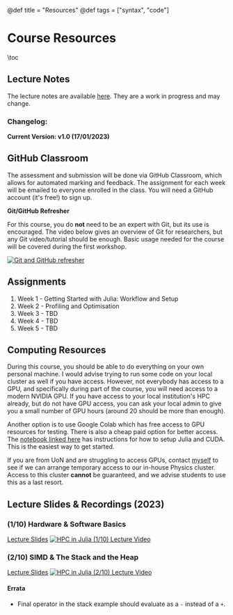 @def title = "Resources"
@def tags = ["syntax", "code"]

# Course Resources
\toc

## Lecture Notes

The lecture notes are available [here](/assets/book_v1.0.pdf). They are a work in progress and may change.

### Changelog:
**Current Version: v1.0 (17/01/2023)**


## GitHub Classroom

The assessment and submission will be done via GitHub Classroom, which allows for automated marking and feedback. The assignment for each week will be emailed to everyone enrolled in the class. You will need a GitHub account (it's free!) to sign up.

**Git/GitHub Refresher**

For this course, you do **not** need to be an expert with Git, but its use is encouraged. The video below gives an overview of Git for researchers, but any Git video/tutorial should be enough. Basic usage needed for the course will be covered during the first workshop.

[![Git and GitHub refresher](https://img.youtube.com/vi/CuOmaUS1FnM/0.jpg)](https://youtu.be/CuOmaUS1FnM)

## Assignments

1. Week 1 - Getting Started with Julia: Workflow and Setup
2. Week 2 - Profiling and Optimisation
3. Week 3 - TBD
4. Week 4 - TBD
5. Week 5 - TBD


## Computing Resources

During this course, you should be able to do everything on your own personal machine. I would advise trying to run some code on your local cluster as well if you have access. However, not everybody has access to a GPU, and specifically during part of the course, you will need access to a modern NVIDIA GPU. If you have access to your local institution's HPC already, but do not have GPU access, you can ask your local admin to give you a small number of GPU hours (around 20 should be more than enough).

Another option is to use Google Colab which has free access to GPU resources for testing. There is also a cheap paid option for better access. The [notebook linked here](https://colab.research.google.com/github/ageron/julia_notebooks/blob/master/Julia_Colab_Notebook_Template.ipynb) has instructions for how to setup Julia and CUDA. This is the easiest way to get started.

If you are from UoN and are struggling to access GPUs, contact [myself](mailto:jamie.mair@nottingham.ac.uk) to see if we can arrange temporary access to our in-house Physics cluster. Access to this cluster **cannot** be guaranteed, and we advise students to use this as a last resort.

## Lecture Slides & Recordings (2023)

### (1/10) Hardware & Software Basics
[Lecture Slides](/assets/slides/session_1.pdf)
[![HPC in Julia (1/10) Lecture Video](https://img.youtube.com/vi/Y1W-PrIaPJ4/0.jpg)](https://youtu.be/Y1W-PrIaPJ4)

### (2/10) SIMD & The Stack and the Heap
[Lecture Slides](/assets/slides/session_2.pdf)
[![HPC in Julia (2/10) Lecture Video](https://img.youtube.com/vi/YQ6fnFCVa9E/0.jpg)](https://youtu.be/YQ6fnFCVa9E)

#### Errata
- Final operator in the stack example should evaluate as a `-` instead of a `+`.
